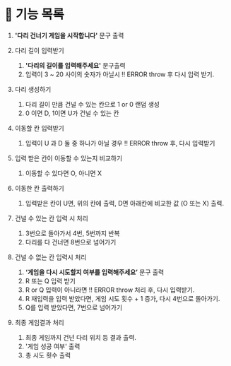 # 📄 기능 목록

1. **'다리 건너기 게임을 시작합니다'** 문구 출력

2. 다리 길이 입력받기
   1. **'다리의 길이를 입력해주세요'** 문구출력
   2. 입력이 3 ~ 20 사이의 숫자가 아닐시 ‼️ ERROR throw 후 다시 입력 받기.
3. 다리 생성하기
   1. 다리 길이 만큼 건널 수 있는 칸으로 1 or 0 랜덤 생성
   2. 0 이면 D, 1이면 U가 건널 수 있는 칸
4. 이동할 칸 입력받기
   1. 입력이 U 과 D 둘 중 하나가 아닐 경우 ‼️ ERROR throw 후, 다시 입력받기
5. 입력 받은 칸이 이동할 수 있는지 비교하기
   1. 이동할 수 있다면 O, 아니면 X
6. 이동한 칸 출력하기

   1. 입력받은 칸이 U면, 위의 칸에 출력, D면 아래칸에 비교한 값 (O 또는 X) 출력.

7. 건널 수 있는 칸 입력 시 처리
   1. 3번으로 돌아가서 4번, 5번까지 반복
   2. 다리를 다 건너면 8번으로 넘어가기
8. 건널 수 없는 칸 입력시 처리

   1. **‘게임을 다시 시도할지 여부를 입력해주세요’** 문구 출력
   2. R 또는 Q 입력 받기
   3. R or Q 입력이 아니라면 ‼️ ERROR throw 처리 후, 다시 입력받기.
   4. R 재입력을 입력 받았다면, 게임 시도 횟수 + 1 증가, 다시 4번으로 돌아가기.
   5. Q를 입력 받았다면, 7번으로 넘어가기

9. 최종 게임결과 처리
   1. 최종 게임까지 건넌 다리 위치 등 결과 출력.
   2. '게임 성공 여부' 출력
   3. 총 시도 횟수 출력
